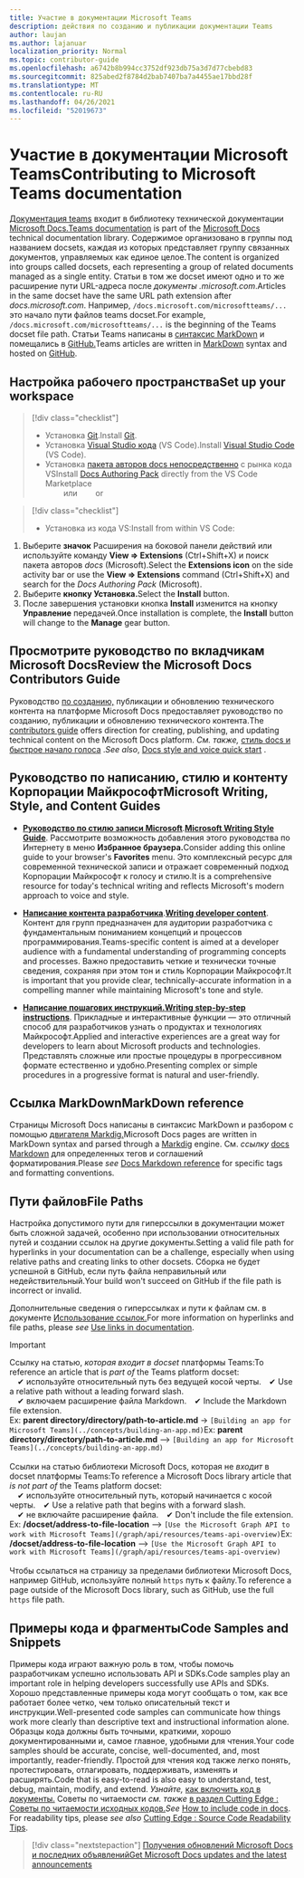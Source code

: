 ```yaml
---
title: Участие в документации Microsoft Teams
description: действия по созданию и публикации документации Teams
author: laujan
ms.author: lajanuar
localization_priority: Normal
ms.topic: contributor-guide
ms.openlocfilehash: a6742b8b994cc3752df923db75a3d7d77cbebd83
ms.sourcegitcommit: 825abed2f8784d2bab7407ba7a4455ae17bbd28f
ms.translationtype: MT
ms.contentlocale: ru-RU
ms.lasthandoff: 04/26/2021
ms.locfileid: "52019673"
---
```

# <a name="contributing-to-microsoft-teams-documentation"></a><span data-ttu-id="66ad4-103">Участие в документации Microsoft Teams</span><span class="sxs-lookup"><span data-stu-id="66ad4-103">Contributing to Microsoft Teams documentation</span></span>

<span data-ttu-id="66ad4-104">[Документация teams](/microsoftteams/platform/overview) входит в библиотеку технической документации [Microsoft Docs.](https://docs.microsoft.com/)</span><span class="sxs-lookup"><span data-stu-id="66ad4-104">[Teams documentation](/microsoftteams/platform/overview) is part of the [Microsoft Docs](https://docs.microsoft.com/) technical documentation library.</span></span> <span data-ttu-id="66ad4-105">Содержимое организовано в группы под названием docsets, каждая из которых представляет группу связанных документов, управляемых как единое целое.</span><span class="sxs-lookup"><span data-stu-id="66ad4-105">The content is organized into groups called docsets, each representing a group of related documents managed as a single entity.</span></span> <span data-ttu-id="66ad4-106">Статьи в том же docset имеют одно и то же расширение пути URL-адреса после *<span></span> документы .microsoft.com*.</span><span class="sxs-lookup"><span data-stu-id="66ad4-106">Articles in the same docset have the same URL path extension after *docs<span></span>.microsoft.com*.</span></span>  <span data-ttu-id="66ad4-107">Например,  `/docs.microsoft.com/microsoftteams/...`   это начало пути файлов teams docset.</span><span class="sxs-lookup"><span data-stu-id="66ad4-107">For example,  `/docs.microsoft.com/microsoftteams/...`   is the beginning of the Teams docset file path.</span></span> <span data-ttu-id="66ad4-108">Статьи Teams написаны в [синтаксис MarkDown](#markdown-reference) и помещались в [GitHub.](https://github.com/MicrosoftDocs/msteams-docs/tree/master/msteams-platform)</span><span class="sxs-lookup"><span data-stu-id="66ad4-108">Teams articles are written in  [MarkDown](#markdown-reference) syntax and hosted on [GitHub](https://github.com/MicrosoftDocs/msteams-docs/tree/master/msteams-platform).</span></span>

## <a name="set-up-your-workspace"></a><span data-ttu-id="66ad4-109">Настройка рабочего пространства</span><span class="sxs-lookup"><span data-stu-id="66ad4-109">Set up your workspace</span></span>

> [!div class="checklist"]
>
> * <span data-ttu-id="66ad4-110">Установка [Git](https://git-scm.com/book/en/v2/Getting-Started-Installing-Git).</span><span class="sxs-lookup"><span data-stu-id="66ad4-110">Install [Git](https://git-scm.com/book/en/v2/Getting-Started-Installing-Git).</span></span>
> * <span data-ttu-id="66ad4-111">Установка [Visual Studio кода](https://code.visualstudio.com/) (VS Code).</span><span class="sxs-lookup"><span data-stu-id="66ad4-111">Install [Visual Studio Code](https://code.visualstudio.com/) (VS Code).</span></span>
> * <span data-ttu-id="66ad4-112">Установка [пакета авторов docs непосредственно](https://marketplace.visualstudio.com/items?itemName=docsmsft.docs-authoring-pack) с рынка кода VS</span><span class="sxs-lookup"><span data-stu-id="66ad4-112">Install [Docs Authoring Pack](https://marketplace.visualstudio.com/items?itemName=docsmsft.docs-authoring-pack) directly from the VS Code Marketplace</span></span>
<br><span data-ttu-id="66ad4-113">&emsp;&emsp; или</span><span class="sxs-lookup"><span data-stu-id="66ad4-113">&emsp;&emsp; or</span></span>

> [!div class="checklist"]
>
> * <span data-ttu-id="66ad4-114">Установка из кода VS:</span><span class="sxs-lookup"><span data-stu-id="66ad4-114">Install from within VS Code:</span></span>

   1. <span data-ttu-id="66ad4-115">Выберите **значок** Расширения на боковой панели действий или используйте команду **View => Extensions** (Ctrl+Shift+X) и поиск пакета авторов *docs* (Microsoft).</span><span class="sxs-lookup"><span data-stu-id="66ad4-115">Select the **Extensions icon** on the side activity bar or use the **View => Extensions** command (Ctrl+Shift+X) and search for the *Docs Authoring Pack* (Microsoft).</span></span>
   1. <span data-ttu-id="66ad4-116">Выберите **кнопку Установка.**</span><span class="sxs-lookup"><span data-stu-id="66ad4-116">Select the **Install** button.</span></span>
   1. <span data-ttu-id="66ad4-117">После завершения установки кнопка **Install** изменится на кнопку **Управление** передачей.</span><span class="sxs-lookup"><span data-stu-id="66ad4-117">Once installation is complete, the **Install** button will change to the **Manage** gear button.</span></span>

## <a name="review-the-microsoft-docs-contributors-guide"></a><span data-ttu-id="66ad4-118">Просмотрите руководство по вкладчикам Microsoft Docs</span><span class="sxs-lookup"><span data-stu-id="66ad4-118">Review the Microsoft Docs Contributors Guide</span></span>

<span data-ttu-id="66ad4-119">Руководство [по созданию,](/contribute) публикации и обновлению технического контента на платформе Microsoft Docs предоставляет руководство по созданию, публикации и обновлению технического контента.</span><span class="sxs-lookup"><span data-stu-id="66ad4-119">The [contributors guide](/contribute) offers direction for creating, publishing, and updating technical content on the Microsoft Docs platform.</span></span> <span data-ttu-id="66ad4-120">*См. также,* [стиль docs и быстрое начало голоса](/contribute/style-quick-start) .</span><span class="sxs-lookup"><span data-stu-id="66ad4-120">*See also*, [Docs style and voice quick start](/contribute/style-quick-start) .</span></span>

## <a name="microsoft-writing-style-and-content-guides"></a><span data-ttu-id="66ad4-121">Руководство по написанию, стилю и контенту Корпорации Майкрософт</span><span class="sxs-lookup"><span data-stu-id="66ad4-121">Microsoft Writing, Style, and Content Guides</span></span>

* <span data-ttu-id="66ad4-122">**[Руководство по стилю записи Microsoft](/style-guide/welcome)**.</span><span class="sxs-lookup"><span data-stu-id="66ad4-122">**[Microsoft Writing Style Guide](/style-guide/welcome)**.</span></span> <span data-ttu-id="66ad4-123">Рассмотрите возможность добавления этого руководства по Интернету в меню **Избранное браузера.**</span><span class="sxs-lookup"><span data-stu-id="66ad4-123">Consider adding this online guide  to your browser's **Favorites** menu.</span></span> <span data-ttu-id="66ad4-124">Это комплексный ресурс для современной технической записи и отражает современный подход Корпорации Майкрософт к голосу и стилю.</span><span class="sxs-lookup"><span data-stu-id="66ad4-124">It is a comprehensive resource for today's technical writing and reflects Microsoft's modern approach to voice and style.</span></span>

* <span data-ttu-id="66ad4-125">**[Написание контента разработчика](/style-guide/developer-content/)**.</span><span class="sxs-lookup"><span data-stu-id="66ad4-125">**[Writing developer content](/style-guide/developer-content/)**.</span></span> <span data-ttu-id="66ad4-126">Контент для групп предназначен для аудитории разработчика с фундаментальным пониманием концепций и процессов программирования.</span><span class="sxs-lookup"><span data-stu-id="66ad4-126">Teams-specific content is aimed at a developer audience with a fundamental understanding of programming concepts and processes.</span></span> <span data-ttu-id="66ad4-127">Важно предоставить четкие и технически точные сведения, сохраняя при этом тон и стиль Корпорации Майкрософт.</span><span class="sxs-lookup"><span data-stu-id="66ad4-127">It is important that you provide clear, technically-accurate information in a compelling manner while maintaining Microsoft's tone and style.</span></span>

* <span data-ttu-id="66ad4-128">**[Написание пошагових инструкций.](/style-guide/procedures-instructions/writing-step-by-step-instructions)**</span><span class="sxs-lookup"><span data-stu-id="66ad4-128">**[Writing step-by-step instructions](/style-guide/procedures-instructions/writing-step-by-step-instructions)**.</span></span> <span data-ttu-id="66ad4-129">Прикладные и интерактивные функции — это отличный способ для разработчиков узнать о продуктах и технологиях Майкрософт.</span><span class="sxs-lookup"><span data-stu-id="66ad4-129">Applied and interactive experiences are a great way for developers to learn about Microsoft products and technologies.</span></span> <span data-ttu-id="66ad4-130">Представлять сложные или простые процедуры в прогрессивном формате естественно и удобно.</span><span class="sxs-lookup"><span data-stu-id="66ad4-130">Presenting complex or simple procedures in a progressive format is natural and user-friendly.</span></span>

## <a name="markdown-reference"></a><span data-ttu-id="66ad4-131">Ссылка MarkDown</span><span class="sxs-lookup"><span data-stu-id="66ad4-131">MarkDown reference</span></span>

 <span data-ttu-id="66ad4-132">Страницы Microsoft Docs написаны в синтаксис MarkDown и разбором с помощью [двигателя Markdig.](https://github.com/lunet-io/markdig)</span><span class="sxs-lookup"><span data-stu-id="66ad4-132">Microsoft Docs pages are written in MarkDown syntax and parsed through a [Markdig](https://github.com/lunet-io/markdig) engine.</span></span> <span data-ttu-id="66ad4-133">См. *ссылку* [docs Markdown](/contribute/markdown-reference) для определенных тегов и соглашений форматирования.</span><span class="sxs-lookup"><span data-stu-id="66ad4-133">Please *see* [Docs Markdown reference](/contribute/markdown-reference) for specific tags and formatting conventions.</span></span>

## <a name="file-paths"></a><span data-ttu-id="66ad4-134">Пути файлов</span><span class="sxs-lookup"><span data-stu-id="66ad4-134">File Paths</span></span>

<span data-ttu-id="66ad4-135">Настройка допустимого пути для гиперссылки в документации может быть сложной задачей, особенно при использовании относительных путей и создании ссылок на другие документы.</span><span class="sxs-lookup"><span data-stu-id="66ad4-135">Setting a valid file path for hyperlinks in your documentation can be a challenge, especially when using relative paths and creating links to other docsets.</span></span>  <span data-ttu-id="66ad4-136">Сборка не будет успешной в GitHub, если путь файла неправильный или недействительный.</span><span class="sxs-lookup"><span data-stu-id="66ad4-136">Your build won't succeed on GitHub if the file path is incorrect or invalid.</span></span>

<span data-ttu-id="66ad4-137">Дополнительные сведения о гиперссылках  и пути к файлам см. в документе [Использование ссылок.](/contribute/how-to-write-links)</span><span class="sxs-lookup"><span data-stu-id="66ad4-137">For more information on  hyperlinks and file paths, please *see* [Use links in documentation](/contribute/how-to-write-links).</span></span>

>[!IMPORTANT]
> <span data-ttu-id="66ad4-138">Ссылку на статью, *которая входит в docset* платформы Teams:</span><span class="sxs-lookup"><span data-stu-id="66ad4-138">To reference an article that is *part of* the Teams platform docset:</span></span><br>
> <span data-ttu-id="66ad4-139">&emsp;&#x2714; используйте относительный путь без ведущей косой черты.</span><span class="sxs-lookup"><span data-stu-id="66ad4-139">&emsp;&#x2714; Use a relative path without a leading forward slash.</span></span><br>
> <span data-ttu-id="66ad4-140">&emsp;&#x2714; включаем расширение файла Markdown.</span><span class="sxs-lookup"><span data-stu-id="66ad4-140">&emsp;&#x2714; Include the Markdown file extension.</span></span><br>
><span data-ttu-id="66ad4-141">Ex:  **parent directory/directory/path-to-article.md** -> `[Building an app for Microsoft Teams](../concepts/building-an-app.md)`</span><span class="sxs-lookup"><span data-stu-id="66ad4-141">Ex:  **parent directory/directory/path-to-article.md** —> `[Building an app for Microsoft Teams](../concepts/building-an-app.md)`</span></span> <br><br>
> <span data-ttu-id="66ad4-142">Ссылки на статью библиотеки Microsoft Docs, которая не *входит* в docset платформы Teams:</span><span class="sxs-lookup"><span data-stu-id="66ad4-142">To reference a Microsoft Docs library article that *is not part of* the Teams platform docset:</span></span><br>
> <span data-ttu-id="66ad4-143">&emsp;&#x2714; используйте относительный путь, который начинается с косой черты.</span><span class="sxs-lookup"><span data-stu-id="66ad4-143">&emsp;&#x2714; Use a relative path that begins with a forward slash.</span></span><br>
> <span data-ttu-id="66ad4-144">&emsp;&#x2714; не включайте расширение файла.</span><span class="sxs-lookup"><span data-stu-id="66ad4-144">&emsp;&#x2714; Don't include the file extension.</span></span> <br> <span data-ttu-id="66ad4-145">Ex:  **/docset/address-to-file-location** —> `[Use the Microsoft Graph API to work with Microsoft Teams](/graph/api/resources/teams-api-overview)`</span><span class="sxs-lookup"><span data-stu-id="66ad4-145">Ex:  **/docset/address-to-file-location** —> `[Use the Microsoft Graph API to work with Microsoft Teams](/graph/api/resources/teams-api-overview)`</span></span><br><br>
> <span data-ttu-id="66ad4-146">Чтобы ссылаться на страницу за пределами библиотеки Microsoft Docs, например GitHub, используйте полный `https` путь к файлу.</span><span class="sxs-lookup"><span data-stu-id="66ad4-146">To reference a page outside of the Microsoft Docs library, such as GitHub, use the full `https` file path.</span></span><br>

## <a name="code-samples-and-snippets"></a><span data-ttu-id="66ad4-147">Примеры кода и фрагменты</span><span class="sxs-lookup"><span data-stu-id="66ad4-147">Code Samples and Snippets</span></span>

<span data-ttu-id="66ad4-148">Примеры кода играют важную роль в том, чтобы помочь разработчикам успешно использовать API и SDKs.</span><span class="sxs-lookup"><span data-stu-id="66ad4-148">Code samples play an important role in helping developers successfully use APIs and SDKs.</span></span> <span data-ttu-id="66ad4-149">Хорошо представленные примеры кода могут сообщать о том, как все работает более четко, чем только описательный текст и инструкции.</span><span class="sxs-lookup"><span data-stu-id="66ad4-149">Well-presented code samples can communicate how things work more clearly than descriptive text and instructional information alone.</span></span> <span data-ttu-id="66ad4-150">Образцы кода должны быть точными, краткими, хорошо документированными и, самое главное, удобными для чтения.</span><span class="sxs-lookup"><span data-stu-id="66ad4-150">Your code samples should be accurate, concise, well-documented, and, most importantly, reader-friendly.</span></span> <span data-ttu-id="66ad4-151">Простой для чтения код также легко понять, протестировать, отлагировать, поддерживать, изменять и расширять.</span><span class="sxs-lookup"><span data-stu-id="66ad4-151">Code that is easy-to-read is also easy to understand, test, debug, maintain, modify, and extend.</span></span> <span data-ttu-id="66ad4-152">*Узнайте,* [как включить код в документы.](/contribute/code-in-docs) Советы по читаемости *см. также* [в раздел Cutting Edge : Советы по читаемости исходных кодов.](/archive/msdn-magazine/2014/october/cutting-edge-source-code-readability-tips)</span><span class="sxs-lookup"><span data-stu-id="66ad4-152">*See* [How to include code in docs](/contribute/code-in-docs). For readability tips, please *see also* [Cutting Edge : Source Code Readability Tips](/archive/msdn-magazine/2014/october/cutting-edge-source-code-readability-tips).</span></span>

> [!div class="nextstepaction"]
> [<span data-ttu-id="66ad4-153">Получения обновлений Microsoft Docs и последних объявлений</span><span class="sxs-lookup"><span data-stu-id="66ad4-153">Get Microsoft Docs updates and the latest announcements</span></span>](/teamblog)
